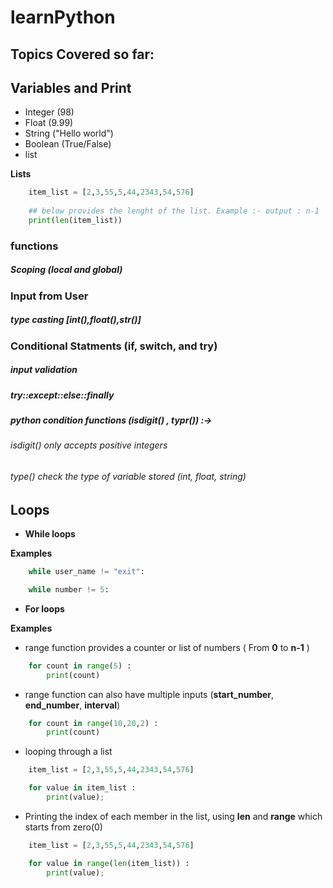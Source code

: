 # learnPython

## Topics Covered so far:
## Variables and Print

<ul>
	<li>Integer (98)</li>
	<li>Float (9.99)</li>
	<li>String ("Hello world")</li>
	<li>Boolean (True/False)</li>
	<li>list</li>
</ul>

__Lists__

```python
	item_list = [2,3,55,5,44,2343,54,576]
	
	## below provides the lenght of the list. Example :- output : n-1
	print(len(item_list))
```

### functions
##### Scoping (local and global)
### Input from User 
##### type casting [int(),float(),str()]
### Conditional Statments (if, switch, and try)
##### input validation
##### try::except::else::finally
##### python condition functions (isdigit() , typr()) :->
###### isdigit() only accepts positive integers
###### type() check the type of variable stored (int, float, string)
## Loops
<ul>
	<li><b>While loops</b></li>
</ul>

__Examples__

```python
	while user_name != "exit":
```

```python 
	while number != 5:
```
<ul>
	<li><b>For loops</b></li>
</ul>

__Examples__

* range function provides a counter or list of numbers ( From __0__ to __n-1__ )

```python
	for count in range(5) :
		print(count)
```
* range function can also have multiple inputs (__start_number__, __end_number__, __interval__)

```python
	for count in range(10,20,2) :
		print(count)
```

* looping through a list 

```python
	item_list = [2,3,55,5,44,2343,54,576]

	for value in item_list :
		print(value);
```

* Printing the index of each member in the list, using __len__ and __range__ which starts from zero(0) 

```python
	item_list = [2,3,55,5,44,2343,54,576]

	for value in range(len(item_list)) :
		print(value);
```
